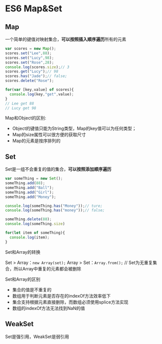 # ES6 Map&Set

## Map

一个简单的键值对映射集合，**可以按照插入顺序遍历**所有的元素

``` js
var scores = new Map();
scores.set("Lee",88);
scores.set("Lucy",98);
scores.set("Rose",28);
console.log(scores.size);// 3
scores.get("Lucy");// 98
scores.has("Jade");// false;
scores.delete("Rose");

for(var [key,value] of scores){
  console.log(key,"get",value);
}
// Lee get 88
// Lucy get 98
```

Map和Object的区别:

+ Object的键值只能为String类型，Map的key值可以为任何类型；
+ Map的size属性可以很方便的获取尺寸
+ Map的元素是按序排列的

## Set

Set是一组不会重复的值的集合，**可以按照添加顺序遍历**

``` js
var someThing = new Set();
someThing.add(88);
someThing.add("Ball");
someThing.add("Girl");
someThing.add("Money");

console.log(someThing.has("Money"));// ture;
console.log(someThing.has("money"));// false;

someThing.delete(88);
console.log(someThing.size)

for(let item of someThing){
  console.log(item);
}
```

Set和Array的转换

Set > Array：`new Array(set);`
Array > Set：`Array.from();` // Set为无重复集合，所以Array中重复的元素都会被删除

Set和Array的区别

+ 集合的值是不重复的
+ 数组用于判断元素是否存在的indexOf方法效率低下
+ 集合支持根据元素直接删除，而数组必须使用splice方法实现
+ 数组的indexOf方法无法找到NaN的值

## WeakSet

Set是强引用，WeakSet是弱引用
